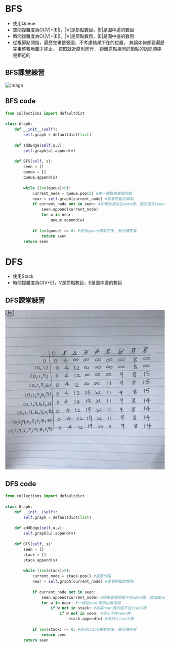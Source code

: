 # BFS
* 使用Queue
* 空間複雜度為O(|V|+|E|)，|V|是節點數目，|E|是圖中邊的數目
* 時間複雜度為O(|V|+|E|)，|V|是節點數目，|E|是圖中邊的數目
* 從根節點開始，遍歷完畢整張圖，不考慮結果所在的位置， 無論如何都要遍歷完畢整張地圖才終止。 按照就近原則進行， 距離原點相同的節點的訪問順序是相近的


## BFS課堂練習
![image](https://github.com/hans0517/hans/blob/master/week12/1129.jpg)

## BFS code

```python
from collections import defaultdict
  
class Graph:
    def __init__(self):
        self.graph = defaultdict(list)
 
    def addEdge(self,u,v): 
        self.graph[u].append(v)
   
    def BFS(self, s):
        seen = []
        queue = []
        queue.append(s)
        
        while (len(queue)>0):
            current_node = queue.pop(0) #第一個點為要看的點
            near = self.graph[current_node] #要看的點的鄰點
            if current_node not in seen: #如果點還沒在seen裡，就加進去(seen是走訪過的[])
                seen.append(current_node)
                for w in near:
                    queue.append(w)
            
            if len(queue) == 0: #直到queue被拿完後，就回傳答案
                return seen
        return seen
 ```
# DFS
* 使用Stack
* 時間複雜度為O(V+E)，V是節點數目，E是圖中邊的數目
## DFS課堂練習
![image](https://github.com/hans0517/hans/blob/master/images/shortestpath.jpg)
## DFS code
```python
from collections import defaultdict
  
class Graph:
    def __init__(self):
        self.graph = defaultdict(list)
 
    def addEdge(self,u,v): 
        self.graph[u].append(v)
    
    def DFS(self, s):
        seen = []
        stack = []
        stack.append(s)
        
        while (len(stack)>0):
            current_node = stack.pop() #要看的點
            near = self.graph[current_node] #要看的點的鄰點

            if current_node not in seen:
                seen.append(current_node) #如果要看的點不在seen裡，就加進seen
                for w in near: #一樣從near裡抓出每個值
                    if w not in stack: #如果near裡的值不在stack裡
                        if w not in seen: #加上不在seen裡
                            stack.append(w) #就加入stack裡
                    
            if len(stack) == 0: #直到stack被拿完後，就回傳答案
                return seen
        return seen
